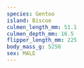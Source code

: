 ```yaml
---
species: Gentoo
island: Biscoe
culmen_length_mm: 51.1
culmen_depth_mm: 16.5
flipper_length_mm: 225
body_mass_g: 5250
sex: MALE
---
```

